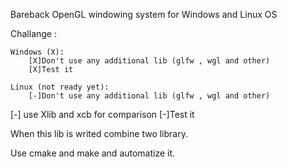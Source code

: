 Bareback OpenGL windowing system for Windows and Linux OS 

Challange :

	Windows (X):
		[X]Don't use any additional lib (glfw , wgl and other)
		[X]Test it

	Linux (not ready yet):
		[-]Don't use any additional lib (glfw , wgl and other)
   [-] use Xlib and xcb for comparison
		[-]Test it

When this lib is writed combine two library.

Use cmake and make and automatize it.
